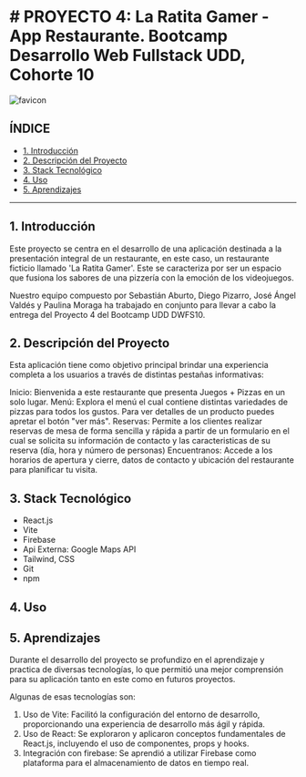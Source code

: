# # PROYECTO 4: La Ratita Gamer - App Restaurante. Bootcamp Desarrollo Web Fullstack UDD, Cohorte 10

![favicon](https://github.com/Pepeoawvh/Proyecto4DWFS/assets/140351890/fc39dc05-fb0f-4f43-a783-44ebe195ebc7)



## **ÍNDICE**

* [1. Introducción](#1-introduccion)
* [2. Descripción del Proyecto](#2-descripcion-del-proyecto)
* [3. Stack Tecnológico](#3-stack-tecnologico)
* [4. Uso](#4-uso)
* [5. Aprendizajes](#4-aprendizajes)



****

## 1. Introducción

Este proyecto se centra en el desarrollo de una aplicación destinada a la presentación integral de un restaurante, en este caso, un restaurante ficticio llamado 'La Ratita Gamer'. Este se caracteriza por ser un espacio que fusiona los sabores de una pizzería con la emoción de los videojuegos. 

Nuestro equipo compuesto por Sebastián Aburto, Diego Pizarro, José Ángel Valdés y Paulina Moraga ha trabajado en conjunto para llevar a cabo la entrega del Proyecto 4 del Bootcamp UDD DWFS10.

## 2. Descripción del Proyecto

Esta aplicación tiene como objetivo principal brindar una experiencia completa a los usuarios a través de distintas pestañas informativas:

Inicio: Bienvenida a este restaurante que presenta Juegos + Pizzas en un solo lugar.
Menú: Explora el menú el cual contiene distintas variedades de pizzas para todos los gustos. Para ver detalles de un producto puedes apretar el botón "ver más".
Reservas: Permite a los clientes realizar reservas de mesa de forma sencilla y rápida a partir de un formulario en el cual se solicita su información de contacto y las caracteristicas de su reserva (día, hora y número de personas)
Encuentranos: Accede a los horarios de apertura y cierre, datos de contacto y ubicación del restaurante para planificar tu visita.

## 3. Stack Tecnológico

- React.js
- Vite
- Firebase
- Api Externa: Google Maps API
- Tailwind, CSS
- Git
- npm

## 4. Uso



## 5. Aprendizajes

Durante el desarrollo del proyecto se profundizo en el aprendizaje y practica de diversas tecnologías, lo que permitió una mejor comprensión para su aplicación tanto en este como en futuros proyectos.

Algunas de esas tecnologías son:
1. Uso de Vite: Facilitó la configuración del entorno de desarrollo, proporcionando una experiencia de desarrollo más ágil y rápida.
2. Uso de React: Se exploraron y aplicaron conceptos fundamentales de React.js, incluyendo el uso de componentes, props y hooks.
3. Integración con firebase: Se aprendió a utilizar Firebase como plataforma para el almacenamiento de datos en tiempo real. 








